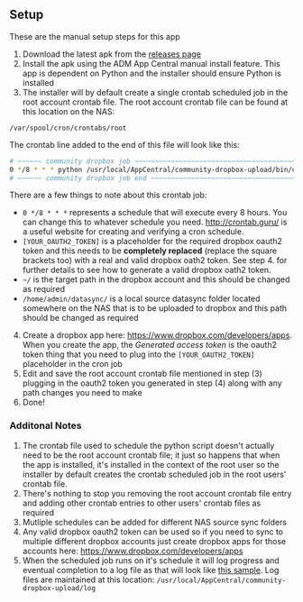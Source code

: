 ## Setup 
These are the manual setup steps for this app

1. Download the latest apk from the [releases page](/../../releases)
2. Install the apk using the ADM App Central manual install feature. This app is dependent on Python and the installer should ensure Python is installed
3. The installer will by default create a single crontab scheduled job in the root account crontab file. The root account crontab file can be found at this location on the NAS: 

  `/var/spool/cron/crontabs/root`

  The crontab line added to the end of this file will look like this:
  ```bash
# ~~~~~~ community dropbox job ~~~~~~~~~~~~~~~~~~~~~~~~~~~~~~~~~~~~~~~~~~~~~~~~~~~~~~~~~~~~~~~~~~~~~~~~~~~~~~~~~~~~~~~~~~~~~~~~~~~~~~~~~~~~~~~~~~~~~
0 */8 * * * python /usr/local/AppCentral/community-dropbox-upload/bin/updown.py --token [YOUR_OAUTH2_TOKEN] -y -u ~/ /home/admin/datasync/
# ~~~~~~ community dropbox job end ~~~~~~~~~~~~~~~~~~~~~~~~~~~~~~~~~~~~~~~~~~~~~~~~~~~~~~~~~~~~~~~~~~~~~~~~~~~~~~~~~~~~~~~~~~~~~~~~~~~~~~~~~~~~~~~~~
  ```
    
  There are a few things to note about this crontab job:
  * `0 */8 * * *` represents a schedule that will execute every 8 hours. You can change this to whatever schedule you need. http://crontab.guru/ is a useful website for creating and verifying a cron schedule.
  * `[YOUR_OAUTH2_TOKEN]` is a placeholder for the required dropbox oauth2 token and this needs to be **completely replaced** (replace the square brackets too) with a real and valid dropbox oath2 token. See step 4. for further details to see how to generate a valid dropbox oath2 token.
  * `~/` is the target path in the dropbox account and this should be changed as required
  * `/home/admin/datasync/` is a local source datasync folder located somewhere on the NAS that is to be uploaded to dropbox and this path should be changed as required
 
4. Create a dropbox app here: https://www.dropbox.com/developers/apps. When you create the app, the *Generated access token* is the oauth2 token thing that you need to plug into the `[YOUR_OAUTH2_TOKEN]` placeholder in the cron job
5. Edit and save the root account crontab file mentioned in step (3) plugging in the oauth2 token you generated in step (4) along with any path changes you need to make
6. Done!

### Additonal Notes
1. The crontab file used to schedule the python script doesn't actually need to be the root account crontab file; it just so happens that when the app is installed, it's installed in the context of the root user so the installer by default creates the crontab scheduled job in the root users' crontab file.
2. There's nothing to stop you removing the root account crontab file entry and adding other crontab entries to other users' crontab files as required
3. Mutliple schedules can be added for different NAS source sync folders
4. Any valid dropbox oauth2 token can be used so if you need to sync to multiple different dropbox accounts just create dropbox apps for those accounts here: https://www.dropbox.com/developers/apps
5. When the scheduled job runs on it's schedule it will log progress and eventual completion to a log file as that will look like [this sample](log/20161023.082703645250.log). Log files are maintained at this location:
`/usr/local/AppCentral/community-dropbox-upload/log`
